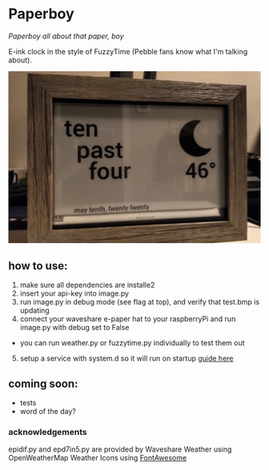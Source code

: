 # Paperboy

*Paperboy all about that paper, boy*

E-ink clock in the style of FuzzyTime (Pebble fans know what I'm talking about).

![paperboy](.\images\paperboy.png)

## how to use:

1. make sure all dependencies are installe2
2. insert your api-key into image.py
3. run image.py in debug mode (see flag at top), and verify that test.bmp is updating
4. connect your waveshare e-paper hat to your raspberryPi and run image.py with debug set to False
- you can run weather.py or fuzzytime.py individually to test them out
5. setup a service with system.d so it will run on startup [guide here](https://www.raspberrypi.org/documentation/linux/usage/systemd.md)

## coming soon:
- tests
- word of the day?


### acknowledgements

epidif.py and epd7in5.py are provided by Waveshare
Weather using OpenWeatherMap
Weather Icons using [FontAwesome](https://fontawesome.com/)